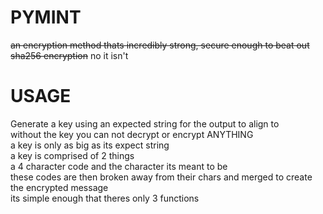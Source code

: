 # PYMINT
~~an encryption method thats incredibly strong, secure enough to beat out sha256 encryption~~ no it isn't
# USAGE
Generate a key using an expected string for the output to align to<br>
without the key you can not decrypt or encrypt ANYTHING<br>
a key is only as big as its expect string<br>
a key is comprised of 2 things<br>
a 4 character code and the character its meant to be<br>
these codes are then broken away from their chars and merged to create the encrypted message<br>
its simple enough that theres only 3 functions<br>
